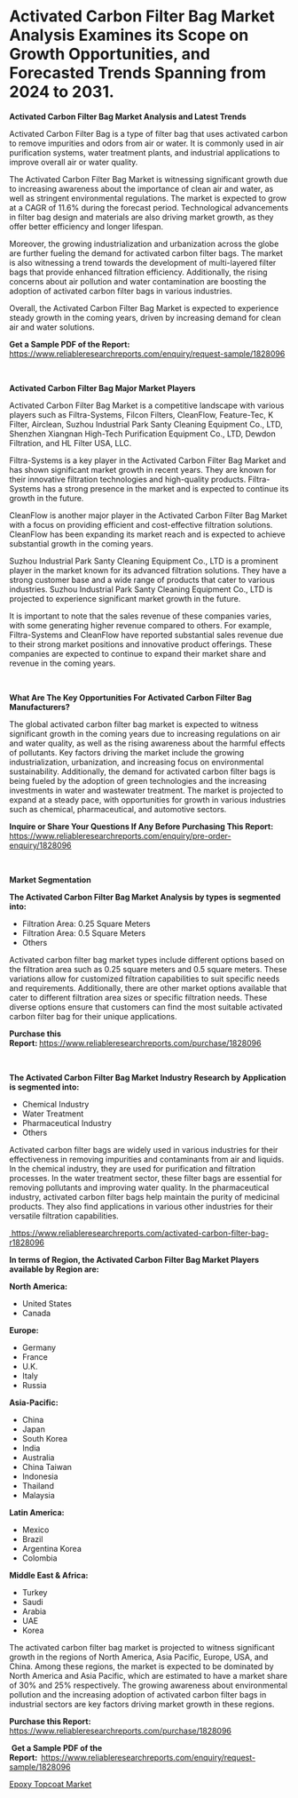 <p><h1>Activated Carbon Filter Bag Market Analysis Examines its Scope on Growth Opportunities, and Forecasted Trends Spanning from 2024 to 2031.</h1></p><p><strong>Activated Carbon Filter Bag Market Analysis and Latest Trends</strong></p>
<p><p>Activated Carbon Filter Bag is a type of filter bag that uses activated carbon to remove impurities and odors from air or water. It is commonly used in air purification systems, water treatment plants, and industrial applications to improve overall air or water quality.</p><p>The Activated Carbon Filter Bag Market is witnessing significant growth due to increasing awareness about the importance of clean air and water, as well as stringent environmental regulations. The market is expected to grow at a CAGR of 11.6% during the forecast period. Technological advancements in filter bag design and materials are also driving market growth, as they offer better efficiency and longer lifespan.</p><p>Moreover, the growing industrialization and urbanization across the globe are further fueling the demand for activated carbon filter bags. The market is also witnessing a trend towards the development of multi-layered filter bags that provide enhanced filtration efficiency. Additionally, the rising concerns about air pollution and water contamination are boosting the adoption of activated carbon filter bags in various industries.</p><p>Overall, the Activated Carbon Filter Bag Market is expected to experience steady growth in the coming years, driven by increasing demand for clean air and water solutions.</p></p>
<p><strong>Get a Sample PDF of the Report:&nbsp;</strong> <a href="https://www.reliableresearchreports.com/enquiry/request-sample/1828096">https://www.reliableresearchreports.com/enquiry/request-sample/1828096</a></p>
<p>&nbsp;</p>
<p><strong>Activated Carbon Filter Bag Major Market Players</strong></p>
<p><p>Activated Carbon Filter Bag Market is a competitive landscape with various players such as Filtra-Systems, Filcon Filters, CleanFlow, Feature-Tec, K Filter, Airclean, Suzhou Industrial Park Santy Cleaning Equipment Co., LTD, Shenzhen Xiangnan High-Tech Purification Equipment Co., LTD, Dewdon Filtration, and HL Filter USA, LLC.</p><p>Filtra-Systems is a key player in the Activated Carbon Filter Bag Market and has shown significant market growth in recent years. They are known for their innovative filtration technologies and high-quality products. Filtra-Systems has a strong presence in the market and is expected to continue its growth in the future.</p><p>CleanFlow is another major player in the Activated Carbon Filter Bag Market with a focus on providing efficient and cost-effective filtration solutions. CleanFlow has been expanding its market reach and is expected to achieve substantial growth in the coming years.</p><p>Suzhou Industrial Park Santy Cleaning Equipment Co., LTD is a prominent player in the market known for its advanced filtration solutions. They have a strong customer base and a wide range of products that cater to various industries. Suzhou Industrial Park Santy Cleaning Equipment Co., LTD is projected to experience significant market growth in the future.</p><p>It is important to note that the sales revenue of these companies varies, with some generating higher revenue compared to others. For example, Filtra-Systems and CleanFlow have reported substantial sales revenue due to their strong market positions and innovative product offerings. These companies are expected to continue to expand their market share and revenue in the coming years.</p></p>
<p>&nbsp;</p>
<p><strong>What Are The Key Opportunities For Activated Carbon Filter Bag Manufacturers?</strong></p>
<p><p>The global activated carbon filter bag market is expected to witness significant growth in the coming years due to increasing regulations on air and water quality, as well as the rising awareness about the harmful effects of pollutants. Key factors driving the market include the growing industrialization, urbanization, and increasing focus on environmental sustainability. Additionally, the demand for activated carbon filter bags is being fueled by the adoption of green technologies and the increasing investments in water and wastewater treatment. The market is projected to expand at a steady pace, with opportunities for growth in various industries such as chemical, pharmaceutical, and automotive sectors.</p></p>
<p><strong>Inquire or Share Your Questions If Any Before Purchasing This Report:</strong> <a href="https://www.reliableresearchreports.com/enquiry/pre-order-enquiry/1828096">https://www.reliableresearchreports.com/enquiry/pre-order-enquiry/1828096</a></p>
<p>&nbsp;</p>
<p><strong>Market Segmentation</strong></p>
<p><strong>The Activated Carbon Filter Bag Market Analysis by types is segmented into:</strong></p>
<p><ul><li>Filtration Area: 0.25 Square Meters</li><li>Filtration Area: 0.5 Square Meters</li><li>Others</li></ul></p>
<p><p>Activated carbon filter bag market types include different options based on the filtration area such as 0.25 square meters and 0.5 square meters. These variations allow for customized filtration capabilities to suit specific needs and requirements. Additionally, there are other market options available that cater to different filtration area sizes or specific filtration needs. These diverse options ensure that customers can find the most suitable activated carbon filter bag for their unique applications.</p></p>
<p><strong>Purchase this Report:&nbsp;</strong><a href="https://www.reliableresearchreports.com/purchase/1828096">https://www.reliableresearchreports.com/purchase/1828096</a></p>
<p>&nbsp;</p>
<p><strong>The Activated Carbon Filter Bag Market Industry Research by Application is segmented into:</strong></p>
<p><ul><li>Chemical Industry</li><li>Water Treatment</li><li>Pharmaceutical Industry</li><li>Others</li></ul></p>
<p><p>Activated carbon filter bags are widely used in various industries for their effectiveness in removing impurities and contaminants from air and liquids. In the chemical industry, they are used for purification and filtration processes. In the water treatment sector, these filter bags are essential for removing pollutants and improving water quality. In the pharmaceutical industry, activated carbon filter bags help maintain the purity of medicinal products. They also find applications in various other industries for their versatile filtration capabilities.</p></p>
<p><a href="https://www.reliableresearchreports.com/activated-carbon-filter-bag-r1828096">&nbsp;https://www.reliableresearchreports.com/activated-carbon-filter-bag-r1828096</a></p>
<p><strong>In terms of Region, the Activated Carbon Filter Bag Market Players available by Region are:</strong></p>
<p>
    <p> <strong> North America: </strong>
        <ul>
            <li>United States</li>
            <li>Canada</li>
        </ul>
        </p> 
    <p> <strong> Europe: </strong>
        <ul>
            <li>Germany</li>
            <li>France</li>
            <li>U.K.</li>
            <li>Italy</li>
            <li>Russia</li>
        </ul>
        </p> 
    <p> <strong> Asia-Pacific: </strong>
        <ul>
            <li>China</li>
            <li>Japan</li>
            <li>South Korea</li>
            <li>India</li>
            <li>Australia</li>
            <li>China Taiwan</li>
            <li>Indonesia</li>
            <li>Thailand</li>
            <li>Malaysia</li>
        </ul>
        </p> 
    <p> <strong> Latin America: </strong>
        <ul>
            <li>Mexico</li>
            <li>Brazil</li>
            <li>Argentina Korea</li>
            <li>Colombia</li>
        </ul>
        </p> 
    <p> <strong> Middle East & Africa: </strong>
        <ul>
            <li>Turkey</li>
            <li>Saudi</li>
            <li>Arabia</li>
            <li>UAE</li>
            <li>Korea</li>
        </ul>
    </p>
    </p>
<p><p>The activated carbon filter bag market is projected to witness significant growth in the regions of North America, Asia Pacific, Europe, USA, and China. Among these regions, the market is expected to be dominated by North America and Asia Pacific, which are estimated to have a market share of 30% and 25% respectively. The growing awareness about environmental pollution and the increasing adoption of activated carbon filter bags in industrial sectors are key factors driving market growth in these regions.</p></p>
<p><strong>Purchase this Report: </strong><a href="https://www.reliableresearchreports.com/purchase/1828096">https://www.reliableresearchreports.com/purchase/1828096</a></p>
<p>&nbsp;<strong>Get a Sample PDF of the Report:&nbsp;&nbsp;</strong><a href="https://www.reliableresearchreports.com/enquiry/request-sample/1828096">https://www.reliableresearchreports.com/enquiry/request-sample/1828096</a></p>
<p><strong></strong></p>
<p><p><a href="https://view.publitas.com/reportprime-1/deep-dive-into-the-epoxy-topcoat-market-itstrends-market-segmentation-and-competitive-analysis/">Epoxy Topcoat Market</a></p></p>